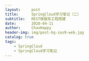 ```yaml
---
layout:     post
title:      SpringCloud学习笔记（二）
subtitle:   REST微服务工程搭建
date:       2020-04-11
author:     ChaoHappy
header-img: img/post-bg-ios9-web.jpg
catalog: true
tags:
    - SpringCloud
    - SpringCloud学习笔记
---
```




